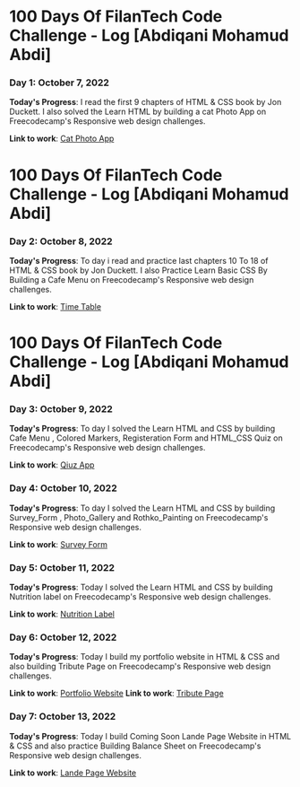 # 100 Days Of FilanTech Code Challenge - Log [Abdiqani Mohamud Abdi]

### Day 1: October 7, 2022

**Today's Progress**: I read the first 9 chapters of HTML & CSS book by Jon Duckett. I also solved the Learn HTML by building a cat Photo App on Freecodecamp's Responsive web design challenges.

**Link to work**: [Cat Photo App](https://github.com/abdiqani143/100daysofFilanTech/tree/main/HTML_CSS)

# 100 Days Of FilanTech Code Challenge - Log [Abdiqani Mohamud Abdi]

### Day 2: October 8, 2022

**Today's Progress**: To day i read and practice last chapters 10 To 18 of HTML & CSS book by Jon Duckett. I also Practice Learn Basic CSS By Building a Cafe Menu  on Freecodecamp's Responsive web design challenges.

**Link to work**: [Time Table](https://github.com/abdiqani143/100daysofFilanTech/tree/main/HTML_CSS/chapter_14)

# 100 Days Of FilanTech Code Challenge - Log [Abdiqani Mohamud Abdi]

### Day 3: October 9, 2022

**Today's Progress**: To day I solved the Learn HTML and CSS by building Cafe Menu , Colored Markers, Registeration Form and HTML_CSS Quiz on Freecodecamp's Responsive web design challenges.

**Link to work**: [Qiuz App](https://github.com/abdiqani143/100daysofFilanTech/tree/main/HTML_CSS/Day_3/html_css_quiz)

### Day 4: October 10, 2022

**Today's Progress**: To day I solved the Learn HTML and CSS by building Survey_Form , Photo_Gallery and  Rothko_Painting  on Freecodecamp's Responsive web design challenges.

**Link to work**: [Survey Form](https://github.com/abdiqani143/100daysofFilanTech/tree/main/HTML_CSS/Day_4/survey_form)

### Day 5: October 11, 2022

**Today's Progress**: Today I solved the Learn HTML and CSS by building Nutrition label  on Freecodecamp's Responsive web design challenges.

**Link to work**: [Nutrition Label](https://github.com/abdiqani143/100daysofFilanTech/tree/main/HTML_CSS/Day_5)

### Day 6: October 12, 2022

**Today's Progress**: Today I build my portfolio website in HTML & CSS and also building  Tribute Page on Freecodecamp's Responsive web design challenges.

**Link to work**: [Portfolio Website](https://github.com/abdiqani143/100daysofFilanTech/tree/main/HTML_CSS/Day_6/portfolio)
**Link to work**: [Tribute Page](https://github.com/abdiqani143/100daysofFilanTech/tree/main/HTML_CSS/Day_6/tribute%20page)

### Day 7: October 13, 2022

**Today's Progress**: Today I build Coming Soon Lande Page Website in HTML & CSS and also practice Building Balance Sheet on Freecodecamp's Responsive web design challenges.

**Link to work**: [Lande Page Website](https://github.com/abdiqani143/100daysofFilanTech/tree/main/HTML_CSS/Day_7)

